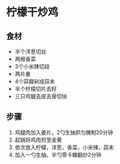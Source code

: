 # 柠檬干炒鸡
## 食材
- 半个洋葱切丝
- 两根香菜
- 3个小米辣切段
- 两片姜
- 4个蒜瓣剁成蒜末
- 半个柠檬切片去籽
- 三只鸡腿去皮去骨切块

## 步骤
1. 鸡腿肉加入姜片，2勺生抽抓匀腌制20分钟
2. 起锅将鸡肉煎至金黄
3. 依次放入柠檬，洋葱，香菜，小米辣，蒜末
4. 加入一勺生抽，半勺零卡糖翻炒2分钟
